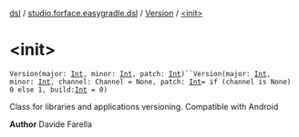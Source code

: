 [dsl](../../index.md) / [studio.forface.easygradle.dsl](../index.md) / [Version](index.md) / [&lt;init&gt;](./-init-.md)

# &lt;init&gt;

`Version(major: `[`Int`](https://kotlinlang.org/api/latest/jvm/stdlib/kotlin/-int/index.html)`, minor: `[`Int`](https://kotlinlang.org/api/latest/jvm/stdlib/kotlin/-int/index.html)`, patch: `[`Int`](https://kotlinlang.org/api/latest/jvm/stdlib/kotlin/-int/index.html)`)``Version(major: `[`Int`](https://kotlinlang.org/api/latest/jvm/stdlib/kotlin/-int/index.html)`, minor: `[`Int`](https://kotlinlang.org/api/latest/jvm/stdlib/kotlin/-int/index.html)`, channel: Channel = None, patch: `[`Int`](https://kotlinlang.org/api/latest/jvm/stdlib/kotlin/-int/index.html)` = if (channel is None) 0 else 1, build: `[`Int`](https://kotlinlang.org/api/latest/jvm/stdlib/kotlin/-int/index.html)` = 0)`

Class for libraries and applications versioning. Compatible with Android

**Author**
Davide Farella

